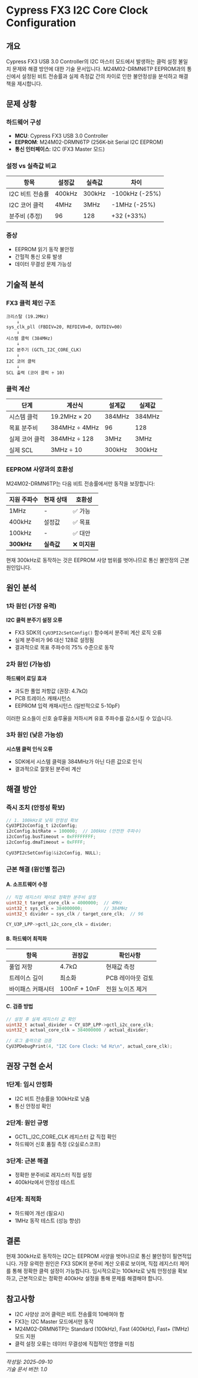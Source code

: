 # Cypress FX3 I2C Core Clock Configuration

## 개요

Cypress FX3 USB 3.0 Controller의 I2C 마스터 모드에서 발생하는 클럭 설정 불일치 문제와 해결 방안에 대한 기술 문서입니다. M24M02-DRMN6TP EEPROM과의 통신에서 설정된 비트 전송률과 실제 측정값 간의 차이로 인한 불안정성을 분석하고 해결책을 제시합니다.

## 문제 상황

### 하드웨어 구성
- **MCU**: Cypress FX3 USB 3.0 Controller
- **EEPROM**: M24M02-DRMN6TP (256K-bit Serial I2C EEPROM)
- **통신 인터페이스**: I2C (FX3 Master 모드)

### 설정 vs 실측값 비교

| 항목 | 설정값 | 실측값 | 차이 |
|------|--------|--------|------|
| I2C 비트 전송률 | 400kHz | 300kHz | -100kHz (-25%) |
| I2C 코어 클럭 | 4MHz | 3MHz | -1MHz (-25%) |
| 분주비 (추정) | 96 | 128 | +32 (+33%) |

### 증상
- EEPROM 읽기 동작 불안정
- 간헐적 통신 오류 발생
- 데이터 무결성 문제 가능성

## 기술적 분석

### FX3 클럭 체인 구조

```
크리스탈 (19.2MHz) 
    ↓
sys_clk_pll (FBDIV=20, REFDIV0=0, OUTDIV=00)
    ↓
시스템 클럭 (384MHz)
    ↓
I2C 분주기 (GCTL_I2C_CORE_CLK)
    ↓
I2C 코어 클럭
    ↓
SCL 출력 (코어 클럭 ÷ 10)
```

### 클럭 계산

| 단계 | 계산식 | 설계값 | 실제값 |
|------|--------|--------|--------|
| 시스템 클럭 | 19.2MHz × 20 | 384MHz | 384MHz |
| 목표 분주비 | 384MHz ÷ 4MHz | 96 | 128 |
| 실제 코어 클럭 | 384MHz ÷ 128 | 3MHz | 3MHz |
| 실제 SCL | 3MHz ÷ 10 | 300kHz | 300kHz |

### EEPROM 사양과의 호환성

M24M02-DRMN6TP는 다음 비트 전송률에서만 동작을 보장합니다:

| 지원 주파수 | 현재 상태 | 호환성 |
|-------------|-----------|--------|
| 1MHz | - | ✅ 가능 |
| 400kHz | 설정값 | ✅ 목표 |
| 100kHz | - | ✅ 대안 |
| **300kHz** | **실측값** | ❌ **미지원** |

현재 300kHz로 동작하는 것은 EEPROM 사양 범위를 벗어나므로 통신 불안정의 근본 원인입니다.

## 원인 분석

### 1차 원인 (가장 유력)
**I2C 클럭 분주기 설정 오류**
- FX3 SDK의 `CyU3PI2cSetConfig()` 함수에서 분주비 계산 로직 오류
- 실제 분주비가 96 대신 128로 설정됨
- 결과적으로 목표 주파수의 75% 수준으로 동작

### 2차 원인 (가능성)
**하드웨어 로딩 효과**
- 과도한 풀업 저항값 (권장: 4.7kΩ)
- PCB 트레이스 캐패시턴스
- EEPROM 입력 캐패시턴스 (일반적으로 5-10pF)

이러한 요소들이 신호 슬루율을 저하시켜 유효 주파수를 감소시킬 수 있습니다.

### 3차 원인 (낮은 가능성)
**시스템 클럭 인식 오류**
- SDK에서 시스템 클럭을 384MHz가 아닌 다른 값으로 인식
- 결과적으로 잘못된 분주비 계산

## 해결 방안

### 즉시 조치 (안정성 확보)

```c
// 1. 100kHz로 낮춰 안정성 확보
CyU3PI2cConfig_t i2cConfig;
i2cConfig.bitRate = 100000;  // 100kHz (안전한 주파수)
i2cConfig.busTimeout = 0xFFFFFFFF;
i2cConfig.dmaTimeout = 0xFFFF;

CyU3PI2cSetConfig(&i2cConfig, NULL);
```

### 근본 해결 (원인별 접근)

#### A. 소프트웨어 수정
```c
// 직접 레지스터 제어로 정확한 분주비 설정
uint32_t target_core_clk = 4000000;  // 4MHz
uint32_t sys_clk = 384000000;        // 384MHz
uint32_t divider = sys_clk / target_core_clk;  // 96

CY_U3P_LPP->gctl_i2c_core_clk = divider;
```

#### B. 하드웨어 최적화
| 항목 | 권장값 | 확인사항 |
|------|--------|----------|
| 풀업 저항 | 4.7kΩ | 현재값 측정 |
| 트레이스 길이 | 최소화 | PCB 레이아웃 검토 |
| 바이패스 커패시터 | 100nF + 10nF | 전원 노이즈 제거 |

#### C. 검증 방법
```c
// 설정 후 실제 레지스터 값 확인
uint32_t actual_divider = CY_U3P_LPP->gctl_i2c_core_clk;
uint32_t actual_core_clk = 384000000 / actual_divider;

// 로그 출력으로 검증
CyU3PDebugPrint(4, "I2C Core Clock: %d Hz\n", actual_core_clk);
```

## 권장 구현 순서

### 1단계: 임시 안정화
- I2C 비트 전송률을 100kHz로 낮춤
- 통신 안정성 확인

### 2단계: 원인 규명
- GCTL_I2C_CORE_CLK 레지스터 값 직접 확인
- 하드웨어 신호 품질 측정 (오실로스코프)

### 3단계: 근본 해결
- 정확한 분주비로 레지스터 직접 설정
- 400kHz에서 안정성 테스트

### 4단계: 최적화
- 하드웨어 개선 (필요시)
- 1MHz 동작 테스트 (성능 향상)

## 결론

현재 300kHz로 동작하는 I2C는 EEPROM 사양을 벗어나므로 통신 불안정이 필연적입니다. 가장 유력한 원인은 FX3 SDK의 분주비 계산 오류로 보이며, 직접 레지스터 제어를 통해 정확한 클럭 설정이 가능합니다. 임시적으로는 100kHz로 낮춰 안정성을 확보하고, 근본적으로는 정확한 400kHz 설정을 통해 문제를 해결해야 합니다.

## 참고사항

- I2C 사양상 코어 클럭은 비트 전송률의 10배여야 함
- FX3는 I2C Master 모드에서만 동작
- M24M02-DRMN6TP는 Standard (100kHz), Fast (400kHz), Fast+ (1MHz) 모드 지원
- 클럭 설정 오류는 데이터 무결성에 직접적인 영향을 미침

---
*작성일: 2025-09-10*  
*기술 문서 버전: 1.0*